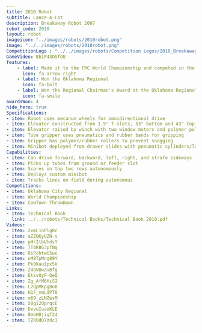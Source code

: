 ```yaml
---
title: 2010 Robot
subtitle: Lance-A-Lot
description: Breakaway Robot 2007
robot_code: 2010
layout: robot
imageicon: "../images/robots/2010robot.png"
image: "../../images/robots/2010robot.png"
CompetitionLogo : "../../images/robots/Competition Logos/2010_Breakaway.svg"
GameVideo: Bb1P43OSfOU
features:
    - label: Made it to the FRC World Championship and competed in the Archimedes Division
      icon: fa-arrow-right
    - label: Won the Oklahoma Regional
      icon: fa-bolt 
    - label: Won the Regional Chairman's Award at the Oklahoma Regional
      icon: fa-smile
awardsWon: 4
hide_hero: true
Specifications:
- item: Robot uses mecanum wheels for omnidirectional drive
- item: Elevator constructed from 1.5" T-slots, 53" bottom and 43" top sections
- item: Elevator raised by winch with two window motors and polymer pulleys
- item: Tube gripper uses pneumatics and rubber bands for gripping
- item: Gripper has polymer/rubber rollers to prevent snagging
- item: Minibot deployed from drawer slides with pneumatic cylinders/latches
Capabilities:
- item: Can drive forward, backward, left, right, and strafe sideways
- item: Picks up tubes from ground or feeder slot
- item: Scores on top two rows autonomously
- item: Deploys custom minibot
- item: Tracks lines on field during autonomous
Competitions:
- item: Oklahoma City Regional
- item: World Championship
- item: CowTown ThrowDown
Links:
- item: Technical Book
  link: ../../robots/Technical Books/Technical Book 2010.pdf
Videos:
- item: 2xmL1nPlgRc
- item: aZZQKyUZN-s
- item: pHrItbUhdsY
- item: 7T4RBG3pTNg
- item: RiPchtwG5uc
- item: oM8TpMng89Y
- item: PkOKauIpx5U
- item: Z4bUOwZvBfg
- item: EtsvOyF-QeQ
- item: Zg_AfM6HiSI
- item: L2QpMKpgBu8
- item: H1F_vmLdPT8
- item: m69_zLNZesM
- item: 50gi2QprqcE
- item: DvvuIuaoKLE
- item: 8mbH0jigf24
- item: lZROdO7zdcI
---
```



